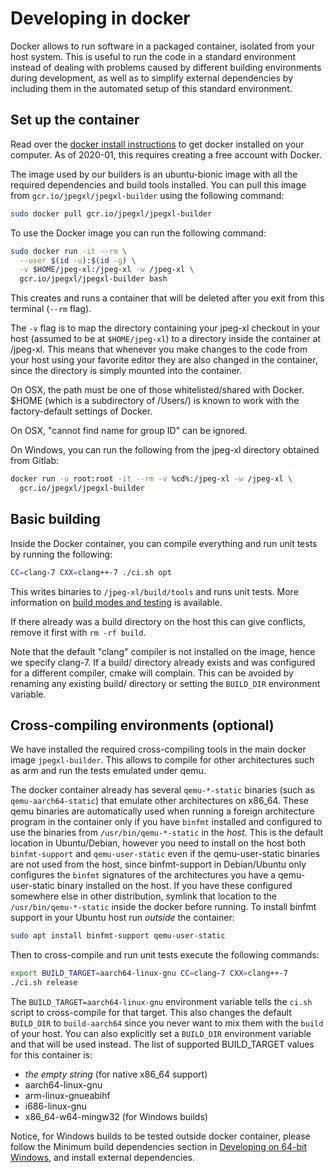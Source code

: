 # Developing in docker

Docker allows to run software in a packaged container, isolated from your host
system. This is useful to run the code in a standard environment instead of
dealing with problems caused by different building environments during
development, as well as to simplify external dependencies by including them
in the automated setup of this standard environment.

## Set up the container

Read over the [docker install instructions](https://docs.docker.com/install/) to
get docker installed on your computer. As of 2020-01, this requires creating a
free account with Docker.

The image used by our builders is an ubuntu-bionic image with all the required
dependencies and build tools installed. You can pull this image from
`gcr.io/jpegxl/jpegxl-builder` using the following command:

```bash
sudo docker pull gcr.io/jpegxl/jpegxl-builder
```

To use the Docker image you can run the following command:

```bash
sudo docker run -it --rm \
  --user $(id -u):$(id -g) \
  -v $HOME/jpeg-xl:/jpeg-xl -w /jpeg-xl \
  gcr.io/jpegxl/jpegxl-builder bash
```

This creates and runs a container that will be deleted after you exit from this
terminal (`--rm` flag).

The `-v` flag is to map the directory containing your jpeg-xl checkout in your
host (assumed to be at `$HOME/jpeg-xl`) to a directory inside the container at
/jpeg-xl. This means that whenever you make changes to the code from your host
using your favorite editor they are also changed in the container, since the
directory is simply mounted into the container.

On OSX, the path must be one of those whitelisted/shared with Docker. $HOME
(which is a subdirectory of /Users/) is known to work with the factory-default
settings of Docker.

On OSX, "cannot find name for group ID" can be ignored.

On Windows, you can run the following from the jpeg-xl directory obtained from
Gitlab:

```bash
docker run -u root:root -it --rm -v %cd%:/jpeg-xl -w /jpeg-xl \
  gcr.io/jpegxl/jpegxl-builder
```

## Basic building

Inside the Docker container, you can compile everything and run unit tests
by running the following:

```bash
CC=clang-7 CXX=clang++-7 ./ci.sh opt
```

This writes binaries to `/jpeg-xl/build/tools` and runs unit tests.
More information on [build modes and testing](building_and_testing.md) is
available.

If there already was a build directory on the host this can give conflicts,
remove it first with `rm -rf build`.

Note that the default "clang" compiler is not installed on the image, hence we
specify clang-7. If a build/ directory already exists and was configured for
a different compiler, cmake will complain. This can be avoided by renaming any
existing build/ directory or setting the `BUILD_DIR` environment variable.

## Cross-compiling environments (optional)

We have installed the required cross-compiling tools in the main docker image
`jpegxl-builder`. This allows to compile for other architectures such as arm
and run the tests emulated under qemu.

The docker container already has several `qemu-*-static` binaries (such as
`qemu-aarch64-static`) that emulate other architectures on x86_64. These qemu
binaries are automatically used when running a foreign architecture program in
the container only if you have `binfmt` installed and configured to use the
binaries from `/usr/bin/qemu-*-static` in the *host*. This is the default
location in Ubuntu/Debian, however you need to install on the host both
`binfmt-support` and `qemu-user-static` even if the qemu-user-static binaries
are not used from the host, since binfmt-support in Debian/Ubuntu only
configures the `binfmt` signatures of the architectures you have a
qemu-user-static binary installed on the host. If you have these configured
somewhere else in other distribution, symlink that location to the
`/usr/bin/qemu-*-static` inside the docker before running. To install binfmt
support in your Ubuntu host run *outside* the container:

```bash
sudo apt install binfmt-support qemu-user-static
```

Then to cross-compile and run unit tests execute the following commands:

```bash
export BUILD_TARGET=aarch64-linux-gnu CC=clang-7 CXX=clang++-7
./ci.sh release
```

The `BUILD_TARGET=aarch64-linux-gnu` environment variable tells the `ci.sh`
script to cross-compile for that target. This also changes the default
`BUILD_DIR` to `build-aarch64` since you never want to mix them with the `build`
of your host. You can also explicitly set a `BUILD_DIR` environment variable and
that will be used instead. The list of supported BUILD_TARGET values for this
container is:

*    *the empty string* (for native x86_64 support)
*    aarch64-linux-gnu
*    arm-linux-gnueabihf
*    i686-linux-gnu
*    x86_64-w64-mingw32 (for Windows builds)

Notice, for Windows builds to be tested outside docker container,
please follow the Minimum build dependencies section in [Developing on 64-bit Windows](https://github.com/libjxl/libjxl/blob/main/doc/developing_in_windows.md),
and install external dependencies.
